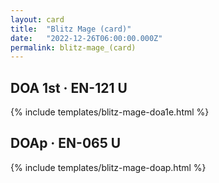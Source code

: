 ```yaml
---
layout: card
title:  "Blitz Mage (card)"
date:   "2022-12-26T06:00:00.000Z"
permalink: blitz-mage_(card)
---
```


## DOA 1st &middot; EN-121 U

{% include templates/blitz-mage-doa1e.html %}


## DOAp &middot; EN-065 U

{% include templates/blitz-mage-doap.html %}
